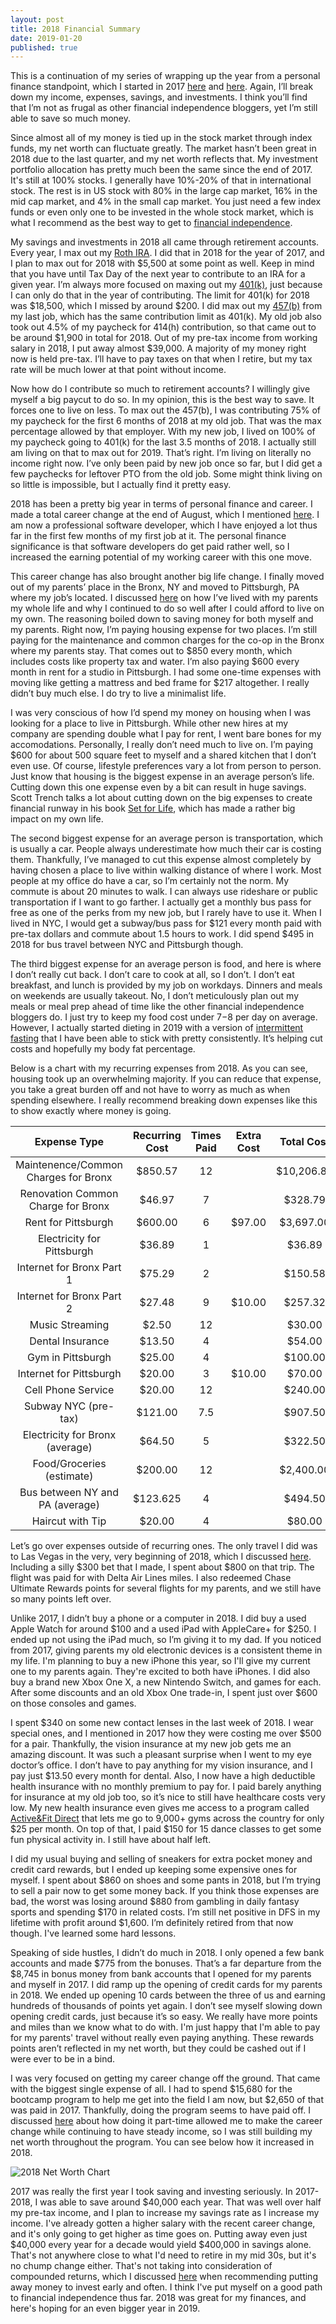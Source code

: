 ```yaml
---
layout: post
title: 2018 Financial Summary
date: 2019-01-20
published: true
---
```


This is a continuation of my series of wrapping up the year from a personal finance standpoint, which I started in 2017 [here](http://www.marcopchen.com/2017/12/31/2017-financial-summary-part-1.html) and [here](http://www.marcopchen.com/2017/12/31/2017-financial-summary-part-2.html). Again, I’ll break down my income, expenses, savings, and investments. I think you’ll find that I’m not as frugal as other financial independence bloggers, yet I’m still able to save so much money.

Since almost all of my money is tied up in the stock market through index funds, my net worth can fluctuate greatly. The market hasn’t been great in 2018 due to the last quarter, and my net worth reflects that. My investment portfolio allocation has pretty much been the same since the end of 2017. It's still at 100% stocks. I generally have 10%-20% of that in international stock. The rest is in US stock with 80% in the large cap market, 16% in the mid cap market, and 4% in the small cap market. You just need a few index funds or even only one to be invested in the whole stock market, which is what I recommend as the best way to get to [financial independence](https://en.wikipedia.org/wiki/Financial_independence).

My savings and investments in 2018 all came through retirement accounts. Every year, I max out my [Roth IRA](https://www.bogleheads.org/wiki/Roth_ira). I did that in 2018 for the year of 2017, and I plan to max out for 2018 with $5,500 at some point as well. Keep in mind that you have until Tax Day of the next year to contribute to an IRA for a given year. I’m always more focused on maxing out my [401(k)](https://www.bogleheads.org/wiki/401(k)), just because I can only do that in the year of contributing. The limit for 401(k) for 2018 was $18,500, which I missed by around $200. I did max out my [457(b)](https://www.bogleheads.org/wiki/457(b)) from my last job, which has the same contribution limit as 401(k). My old job also took out 4.5% of my paycheck for 414(h) contribution, so that came out to be around $1,900 in total for 2018. Out of my pre-tax income from working salary in 2018, I put away almost $39,000. A majority of my money right now is held pre-tax. I’ll have to pay taxes on that when I retire, but my tax rate will be much lower at that point without income.

Now how do I contribute so much to retirement accounts? I willingly give myself a big paycut to do so. In my opinion, this is the best way to save. It forces one to live on less. To max out the 457(b), I was contributing 75% of my paycheck for the first 6 months of 2018 at my old job. That was the max percentage allowed by that employer. With my new job, I lived on 100% of my paycheck going to 401(k) for the last 3.5 months of 2018. I actually still am living on that to max out for 2019. That’s right. I’m living on literally no income right now. I’ve only been paid by new job once so far, but I did get a few paychecks for leftover PTO from the old job. Some might think living on so little is impossible, but I actually find it pretty easy.

2018 has been a pretty big year in terms of personal finance and career. I made a total career change at the end of August, which I mentioned [here](http://www.marcopchen.com/2018/08/20/truth-about-coding-bootcamps.html). I am now a professional software developer, which I have enjoyed a lot thus far in the first few months of my first job at it. The personal finance significance is that software developers do get paid rather well, so I increased the earning potential of my working career with this one move.

This career change has also brought another big life change. I finally moved out of my parents’ place in the Bronx, NY and moved to Pittsburgh, PA where my job’s located. I discussed [here](http://www.marcopchen.com/2018/01/19/why-i-choose-to-live-with-my-parents.html) on how I’ve lived with my parents my whole life and why I continued to do so well after I could afford to live on my own. The reasoning boiled down to saving money for both myself and my parents. Right now, I’m paying housing expense for two places. I’m still paying for the maintenance and common charges for the co-op in the Bronx where my parents stay. That comes out to $850 every month, which includes costs like property tax and water. I’m also paying $600 every month in rent for a studio in Pittsburgh. I had some one-time expenses with moving like getting a mattress and bed frame for $217 altogether. I really didn’t buy much else. I do try to live a minimalist life.

I was very conscious of how I’d spend my money on housing when I was looking for a place to live in Pittsburgh. While other new hires at my company are spending double what I pay for rent, I went bare bones for my accomodations. Personally, I really don’t need much to live on. I’m paying $600 for about 500 square feet to myself and a shared kitchen that I don’t even use. Of course, lifestyle preferences vary a lot from person to person. Just know that housing is the biggest expense in an average person’s life. Cutting down this one expense even by a bit can result in huge savings. Scott Trench talks a lot about cutting down on the big expenses to create financial runway in his book [Set for Life](https://www.amazon.com/gp/product/0997584718/ref=as_li_tl?ie=UTF8&camp=1789&creative=9325&creativeASIN=0997584718&linkCode=as2&tag=marcopchen-20&linkId=b16d83567afbfd75b7d60f33f4bc3995), which has made a rather big impact on my own life.

The second biggest expense for an average person is transportation, which is usually a car. People always underestimate how much their car is costing them. Thankfully, I’ve managed to cut this expense almost completely by having chosen a place to live within walking distance of where I work. Most people at my office do have a car, so I’m certainly not the norm. My commute is about 20 minutes to walk. I can always use rideshare or public transportation if I want to go farther. I actually get a monthly bus pass for free as one of the perks from my new job, but I rarely have to use it. When I lived in NYC, I would get a subway/bus pass for $121 every month paid with pre-tax dollars and commute about 1.5 hours to work. I did spend $495 in 2018 for bus travel between NYC and Pittsburgh though.

The third biggest expense for an average person is food, and here is where I don’t really cut back. I don’t care to cook at all, so I don’t. I don’t eat breakfast, and lunch is provided by my job on workdays. Dinners and meals on weekends are usually takeout. No, I don’t meticulously plan out my meals or meal prep ahead of time like the other financial independence bloggers do. I just try to keep my food cost under $7-$8 per day on average. However, I actually started dieting in 2019 with a version of [intermittent fasting](https://en.wikipedia.org/wiki/Intermittent_fasting) that I have been able to stick with pretty consistently. It’s helping cut costs and hopefully my body fat percentage.  

Below is a chart with my recurring expenses from 2018. As you can see, housing took up an overwhelming majority. If you can reduce that expense, you take a great burden off and not have to worry as much as when spending elsewhere. I really recommend breaking down expenses like this to show exactly where money is going.

**Expense Type**|**Recurring Cost**|**Times Paid**|**Extra Cost**|**Total Cost**
:-----:|:-----:|:-----:|:-----:|:-----:
Maintenence/Common Charges for Bronx|$850.57|12| |$10,206.84
Renovation Common Charge for Bronx|$46.97|7| |$328.79
Rent for Pittsburgh|$600.00|6|$97.00|$3,697.00
Electricity for Pittsburgh|$36.89|1| |$36.89
Internet for Bronx Part 1|$75.29|2| |$150.58
Internet for Bronx Part 2|$27.48|9|$10.00|$257.32
Music Streaming|$2.50|12| |$30.00
Dental Insurance|$13.50|4| |$54.00
Gym in Pittsburgh|$25.00|4| |$100.00
Internet for Pittsburgh|$20.00|3|$10.00|$70.00
Cell Phone Service|$20.00|12| |$240.00
Subway NYC (pre-tax)|$121.00|7.5| |$907.50
Electricity for Bronx (average)|$64.50|5| |$322.50
Food/Groceries (estimate)|$200.00|12| |$2,400.00
Bus between NY and PA (average)|$123.625|4| |$494.50
Haircut with Tip|$20.00|4| |$80.00

Let’s go over expenses outside of recurring ones. The only travel I did was to Las Vegas in the very, very beginning of 2018, which I discussed [here](http://www.marcopchen.com/2018/01/08/kicking-off-the-year-in-vegas.html). Including a silly $300 bet that I made, I spent about $800 on that trip. The flight was paid for with Delta Air Lines miles. I also redeemed Chase Ultimate Rewards points for several flights for my parents, and we still have so many points left over.

Unlike 2017, I didn’t buy a phone or a computer in 2018. I did buy a used Apple Watch for around $100 and a used iPad with AppleCare+ for $250. I ended up not using the iPad much, so I’m giving it to my dad. If you noticed from 2017, giving parents my old electronic devices is a consistent theme in my life. I'm planning to buy a new iPhone this year, so I'll give my current one to my parents again. They're excited to both have iPhones. I did also buy a brand new Xbox One X, a new Nintendo Switch, and games for each. After some discounts and an old Xbox One trade-in, I spent just over $600 on those consoles and games.

I spent $340 on some new contact lenses in the last week of 2018. I wear special ones, and I mentioned in 2017 how they were costing me over $500 for a pair. Thankfully, the vision insurance at my new job gets me an amazing discount. It was such a pleasant surprise when I went to my eye doctor’s office. I don’t have to pay anything for my vision insurance, and I pay just $13.50 every month for dental. Also, I now have a high deductible health insurance with no monthly premium to pay for. I paid barely anything for insurance at my old job too, so it’s nice to still have healthcare costs very low. My new health insurance even gives me access to a program called [Active&Fit Direct](https://activeandfitdirect.com/) that lets me go to 9,000+ gyms across the country for only $25 per month. On top of that, I paid $150 for 15 dance classes to get some fun physical activity in. I still have about half left.

I did my usual buying and selling of sneakers for extra pocket money and credit card rewards, but I ended up keeping some expensive ones for myself. I spent about $860 on shoes and some pants in 2018, but I’m trying to sell a pair now to get some money back. If you think those expenses are bad, the worst was losing around $880 from gambling in daily fantasy sports and spending $170 in related costs. I’m still net positive in DFS in my lifetime with profit around $1,600. I’m definitely retired from that now though. I've learned some hard lessons.

Speaking of side hustles, I didn’t do much in 2018. I only opened a few bank accounts and made $775 from the bonuses. That’s a far departure from the $8,745 in bonus money from bank accounts that I opened for my parents and myself in 2017. I did ramp up the opening of credit cards for my parents in 2018. We ended up opening 10 cards between the three of us and earning hundreds of thousands of points yet again. I don’t see myself slowing down opening credit cards, just because it’s so easy. We really have more points and miles than we know what to do with. I'm just happy that I'm able to pay for my parents' travel without really even paying anything. These rewards points aren’t reflected in my net worth, but they could be cashed out if I were ever to be in a bind.

I was very focused on getting my career change off the ground. That came with the biggest single expense of all. I had to spend $15,680 for the bootcamp program to help me get into the field I am now, but $2,650 of that was paid in 2017. Thankfully, doing the program seems to have paid off. I discussed [here](http://www.marcopchen.com/2018/10/30/my-part-time-bootcamp-experience.html) about how doing it part-time allowed me to make the career change while continuing to have steady income, so I was still building my net worth throughout the program. You can see below how it increased in 2018.

![2018 Net Worth Chart](http://www.marcopchen.com/2018-net-worth.png)

2017 was really the first year I took saving and investing seriously. In 2017-2018, I was able to save around $40,000 each year. That was well over half my pre-tax income, and I plan to increase my savings rate as I increase my income. I've already gotten a higher salary with the recent career change, and it's only going to get higher as time goes on. Putting away even just $40,000 every year for a decade would yield $400,000 in savings alone. That's not anywhere close to what I'd need to retire in my mid 30s, but it's no chump change either. That's not taking into consideration of compounded returns, which I discussed [here](http://www.marcopchen.com/2017/12/30/why-you-should-max-out-your-401k.html) when recommending putting away money to invest early and often. I think I've put myself on a good path to financial independence thus far. 2018 was great for my finances, and here's hoping for an even bigger year in 2019.
